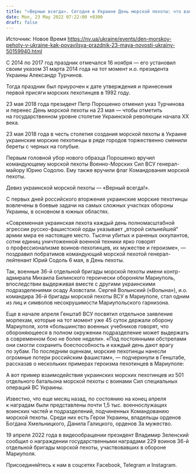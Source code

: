 ```yaml
---
title: "«Верные всегда». Сегодня в Украине День морской пехоты: что важно знать об истории праздника и морпехах в войне с Россией"
date: Mon, 23 May 2022 07:22:00 +0300
draft: false
---
```

Источник: Новое Время https://nv.ua/ukraine/events/den-morskoy-pehoty-v-ukraine-kak-poyavilsya-prazdnik-23-maya-novosti-ukrainy-50159940.html


 С 2014 по 2017 год праздник отмечался 16 ноября — его установил своим указом 31 марта 2014 года на тот момент и.о. президента Украины Александр Турчинов.

Тогда праздник был приурочен к дате утверждения и принесения первой присяги морских пехотинцев в 1992 году.

23 мая 2018 года президент Петр Порошенко отменил указ Турчинова и перенес День морской пехоты на 23 мая — чтобы отметить на государственном уровне столетие Украинской революции начала XX века.

23 мая 2018 года в честь столетия создания морской пехоты в Украине украинские морские пехотинцы в ряде городов торжественно сменили береты с черных на голубые.

Первым головной убор нового образца Порошенко вручил командующему морской пехоты Военно-Морских Сил ВСУ генерал-майору Юрию Содолю. Ему также вручили флаг Командования морской пехоты.

Девиз украинской морской пехоты — «Верный всегда!».

С первых дней российского вторжения украинские морские пехотинцы вовлечены в боевые задачи на самых сложных участках обороны Украины, в основном в южных областях.

«Современная украинская пехота каждый день полномасштабной агрессии русско-фашистской орды указывает „второй сильнейшей“ армии мира ее настоящее место. Тысячи убитых и раненых оккупантов, сотни единиц уничтоженной военной техники ярко говорят о профессионализме воинов-пехотинцев, их мужестве и героизме», — поздравил побратимов командующий морской пехотой генерал-лейтенант Юрий Содоль 6 мая, в День пехоты.

Так, военные 36-й отдельной бригады морской пехоты имени контр-адмирала Михаила Билинского героически обороняли Мариуполь, впоследствии выдерживая вместе с другими украинскими подразделениями осаду Азовстали. Сергей Волынский («Волына»), и.о. командира 36-й бригады морской пехоты ВСУ в Мариуполе, стал одним из лиц и символов несокрушимости Мариупольского гарнизона.

Еще в начале апреля Генштаб ВСУ посвятил отдельное заявление морпехам, которые на тот момент уже 45 суток держали оборону Мариуполя, хотя «большинство военных учебников говорят, что обороняющееся в полном окружении подразделение может выдержать в современном бою не более недели». «Под постоянными обстрелами они смогли сохранить боеспособность и каждый день дают врагу по зубам. По последним оценкам, морские пехотинцы нанесли огромные потери российским фашистам», — подчеркнули в Генштабе, рассказав о нескольких примерах героизма пехотинцев в Мариуполе:

А вот пример взаимодействия украинских морских пехотинцев из 501 отдельного батальона морской пехоты с воинами Сил специальных операций ВС Украины.

Известно, что еще месяц назад, по состоянию на конец апреля к наградам были представлены почти 1,5 тыс. военнослужащих воинских частей и подразделений, подчиненных Командованию морской пехоты. Среди них есть Герои Украины, владельцы орденов Богдана Хмельницкого, Данила Галицкого, орденов За мужество.

19 апреля 2022 года в видеообращении президент Владимир Зеленский сообщил о награждении государственными наградами 229 воинов 36-й отдельной бригады морской пехоты, участвовавших в обороне Мариуполя.

Присоединяйтесь к нам в соцсетях Facebook, Telegram и Instagram.

